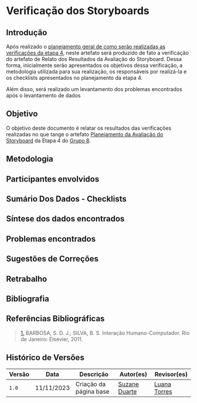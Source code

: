 # Verificação dos Storyboards

## Introdução

Após realizado o [planejamento geral de como serão realizadas as verificações da etapa 4](), neste artefato será produzido de fato a verificação do artefato de Relato dos Resultados da Avaliação do Storyboard. Dessa forma, inicialmente serão apresentados os objetivos dessa verificação, a metodologia utilizada para sua realização, os responsáveis por realizá-la e os checklists apresentados no planejamento da etapa 4. 

Além disso, será realizado um levantamento dos problemas encontrados após o levantamento de dados 

## Objetivo 

O objetivo deste documento é relatar os resultados das verificações realizadas no que tange o artefato [Planejamento da Avaliação do Storyboard]() da Etapa 4 do [Grupo 8]().

## Metodologia 

## Participantes envolvidos 

## Sumário Dos Dados - Checklists 

## Síntese dos dados encontrados 

## Problemas encontrados

## Sugestões de Correções

## Retrabalho

## Bibliografia

> 

## Referências Bibliográficas

> <a id="REF1" href="#anchor_1">1.</a> BARBOSA, S. D. J.; SILVA, B. S. Interação Humano-Computador. Rio de Janeiro: Elsevier, 2011.


## Histórico de Versões

| Versão | Data       | Descrição                                        | Autor(es)                                        | Revisor(es)                                      |
| ------ | ---------- | ------------------------------------------------ | ------------------------------------------------ | ------------------------------------------------ |
| `1.0`  | 11/11/2023 | Criação da página base  | [Suzane Duarte](https://github.com/suzaneduarte)    | [Luana Torres](https://github.com/luanatorress)|